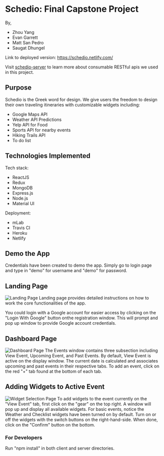 # Schedio: Final Capstone Project
By,
* Zhou Yang
* Evan Garrett
* Matt San Pedro
* Saugat Dhungel

Link to deployed version: https://schedio.netlify.com/

Visit [schedio-server](https://github.com/540376482yzb/schedio_server) to learn more about consumable RESTful apis we used in this project.

## Purpose
Schedio is the Greek word for design.  We give users the freedom to design their own traveling itineraries with customizable widgets including:
* Google Maps API
* Weather API Predictions
* Yelp API for Food
* Sports API for nearby events
* Hiking Trails API
* To do list

## Technologies Implemented
Tech stack:
* ReactJS
* Redux
* MongoDB
* Express.js
* Node.js
* Material UI

Deployment:
* mLab
* Travis CI
* Heroku
* Netlify

## Demo the App
Credentials have been created to demo the app.  Simply go to login page and type in "demo" for username and "demo" for password.

## Landing Page
![Landing Page](https://raw.githubusercontent.com/thinkful-ei18/schedio-client/master/src/img/landingPage.png)
Landing page provides detailed instructions on how to work the core functionalities of the app.

You could login with a Google account for easier access by clicking on the "Login With Google" button onthe registration window.  This will prompt and pop up window to provide Google account credentials.

## Dashboard Page
![Dashboard Page](https://raw.githubusercontent.com/thinkful-ei18/schedio-client/master/src/img/eventTabs.png)
The Events window contains three subsection including View Event, Upcoming Event, and Past Events.  By default, View Event is active on the display window.  The current date is calculated and associates upcoming and past events in their respective tabs.  To add an event, click on the red "+" tab found at the bottom of each tab.

## Adding Widgets to Active Event
![Widget Selection Page](https://raw.githubusercontent.com/thinkful-ei18/schedio-client/master/src/img/widgetConfig.png)
To add widgets to the event currently on the "View Event" tab, first click on the "gear" on the top right.  A window will pop up and display all available widgets.  For basic events, notice the Weather and Checklist widgets have been turned on by default.  Turn on or off the widgets with the switch buttons on the right-hand-side.  When done, click on the "Confirm" button on the bottom.

### For Developers
Run "npm install" in both client and server directories.
